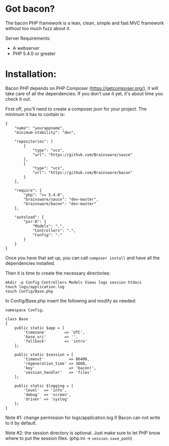 Got bacon?
==========

The bacon PHP framework is a lean, clean, simple and fast MVC framework without too much fuzz about it.

Server Requirements:
* A webserver
* PHP 5.4.0 or greater

Installation:
=============

Bacon PHP depends on PHP Composer (https://getcomposer.org/), it will take care
of all the dependencies. If you don't use it yet, it's about time you check it
out.

First off, you'll need to create a composer.json for your project. The minimum
it has to contain is:

```
{
	"name": "yourappname",
	"minimum-stability": "dev",

	"repositories": [
		{
			"type": "vcs",
			"url": "https://github.com/Brainsware/sauce"
		},
		{
			"type": "vcs",
			"url": "https://github.com/Brainsware/bacon"
		}
	],

	"require": {
		"php": ">= 5.4.0",
		"brainsware/sauce": "dev-master",
		"brainsware/bacon": "dev-master"
	},

	"autoload": {
		"psr-0": {
			"Models": ".",
			"Controllers": ".",
			"Config": "."
		}
	}
}
```

Once you have that set up, you can call `composer install` and have all the
dependencies installed.

Then it is time to create the necessary directories:

```
mkdir -p Config Controllers Models Views logs session htdocs
touch logs/application.log
touch Config/Base.php
```

In Config/Base.php insert the following and modify as needed:

```
namespace Config;

class Base
{
	public static $app = [
		'timezone'        => 'UTC',
		'base_uri'        => '',
		'fallback'        => 'intro'
	];

	public static $session = [
		'timeout'           => 86400,
		'regeneration_time' => 3600,
		'key'               => 'bacon!',
		'session_handler'   => 'files'
	];

	public static $logging = [
		'level'  => 'info',
		'debug'  => 'screen',
		'driver' => 'syslog'
	];
}
```

Note #1: change permission for logs/application.log if Bacon can not write to
         it by default.

Note #2: the session directory is optional. Just make sure to let PHP know
         where to put the session files. (php.ini -> `session.save_path`)
